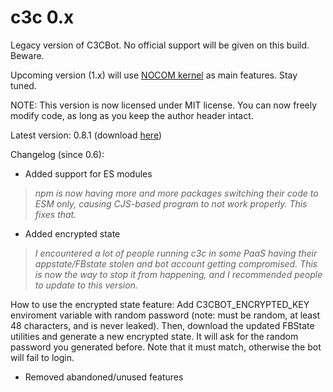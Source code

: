 # c3c 0.x

Legacy version of C3CBot. No official support will be given on this build. Beware.

Upcoming version (1.x) will use [NOCOM kernel](https://github.com/NOCOM-BOT/core) as main features. Stay tuned.

NOTE: This version is now licensed under MIT license. You can now freely modify code, as long as you keep the author header intact.

Latest version: 0.8.1 (download [here](https://github.com/c3cbot/legacy-c3cbot/releases/tag/0.8.1))

Changelog (since 0.6):
- Added support for ES modules

> *npm is now having more and more packages switching their code to ESM only, causing CJS-based program to not work properly. This fixes that.*

- Added encrypted state

> *I encountered a lot of people running c3c in some PaaS having their appstate/FBstate stolen and bot account getting compromised. This is now the way to stop it from happening, and I recommended people to update to this version.*

How to use the encrypted state feature: Add C3CBOT_ENCRYPTED_KEY enviroment variable with random password (note: must be random, at least 48 characters, and is never leaked). Then, download the updated FBState utilities and generate a new encrypted state. It will ask for the random password you generated before. Note that it must match, otherwise the bot will fail to login.

- Removed abandoned/unused features
